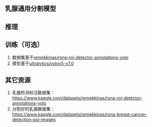 ## 乳腺通用分割模型

## 推理



## 训练（可选）

1. 数据集基于[remekkinas/rsna-roi-detector-annotations-yolo](https://www.kaggle.com/datasets/remekkinas/rsna-roi-detector-annotations-yolo)
2. 模型基于[ultralytics/yolov5-v7.0](https://github.com/ultralytics/yolov5/tree/v7.0)

## 其它资源

1. 乳腺检测标注数据集：https://www.kaggle.com/datasets/remekkinas/rsna-roi-detector-annotations-yolo
2. 分割好的乳腺数据集：https://www.kaggle.com/datasets/remekkinas/rsna-breast-cancer-detection-poi-images
